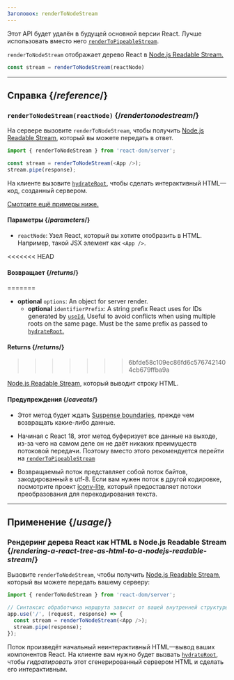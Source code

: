 ```yaml
---
Заголовок: renderToNodeStream
---
```


<Deprecated>

Этот API будет удалён в будущей основной версии React. Лучше использовать вместо него [`renderToPipeableStream`](/reference/react-dom/server/renderToPipeableStream).

</Deprecated>

<Intro>

`renderToNodeStream` отображает дерево React в [Node.js Readable Stream.](https://nodejsdev.ru/api/stream/#streamreadable)

```js
const stream = renderToNodeStream(reactNode)
```

</Intro>

<InlineToc />

---

## Справка {/*reference*/}

### `renderToNodeStream(reactNode)` {/*rendertonodestream*/}

На сервере вызовите `renderToNodeStream`, чтобы получить [Node.js Readable Stream](https://nodejsdev.ru/api/stream/#streamreadable), который вы можете передать в ответ.

```js
import { renderToNodeStream } from 'react-dom/server';

const stream = renderToNodeStream(<App />);
stream.pipe(response);
```

На клиенте вызовите [`hydrateRoot`](/reference/react-dom/client/hydrateRoot), чтобы сделать интерактивный HTML—код, созданный сервером.

[Смотрите ещё примеры ниже.](#usage)

#### Параметры {/*parameters*/}

* `reactNode`: Узел React, который вы хотите отобразить в HTML. Например, такой JSX элемент как `<App />`.

<<<<<<< HEAD
#### Возвращает {/*returns*/}
=======
* **optional** `options`: An object for server render.
  * **optional** `identifierPrefix`: A string prefix React uses for IDs generated by [`useId`.](/reference/react/useId) Useful to avoid conflicts when using multiple roots on the same page. Must be the same prefix as passed to [`hydrateRoot`.](/reference/react-dom/client/hydrateRoot#parameters)

#### Returns {/*returns*/}
>>>>>>> 6bfde58c109ec86fd6c5767421404cb679ffba9a

[Node.js Readable Stream](https://nodejsdev.ru/api/stream/#streamreadable), который выводит строку HTML.

#### Предупреждения {/*caveats*/}

* Этот метод будет ждать [Suspense boundaries](/reference/react/Suspense), прежде чем возвращать какие-либо данные.

* Начиная с React 18, этот метод буферизует все данные на выходе, из-за чего на самом деле он не даёт никаких преимуществ потоковой передачи. Поэтому вместо этого рекомендуется перейти на [`renderToPipeableStream`](/reference/react-dom/server/renderToPipeableStream)

* Возвращаемый поток представляет собой поток байтов, закодированный в utf-8. Если вам нужен поток в другой кодировке, посмотрите проект [iconv-lite](https://www.npmjs.com/package/iconv-lite), который предоставляет потоки преобразования для перекодирования текста.

---

## Применение {/*usage*/}

### Рендеринг дерева React как HTML в Node.js Readable Stream {/*rendering-a-react-tree-as-html-to-a-nodejs-readable-stream*/}

Вызовите `renderToNodeStream`, чтобы получить [Node.js Readable Stream](https://nodejsdev.ru/api/stream/#streamreadable), который вы можете передать вашему серверу:

```js {5-6}
import { renderToNodeStream } from 'react-dom/server';

// Синтаксис обработчика маршрута зависит от вашей внутренней структуры
app.use('/', (request, response) => {
  const stream = renderToNodeStream(<App />);
  stream.pipe(response);
});
```

Поток произведёт начальный неинтерактивный HTML—вывод ваших компонентов React. На клиенте вам нужно будет вызвать [`hydrateRoot`](/reference/react-dom/client/hydrateRoot), чтобы *гидратировать* этот сгенерированный сервером HTML и сделать его интерактивным.
